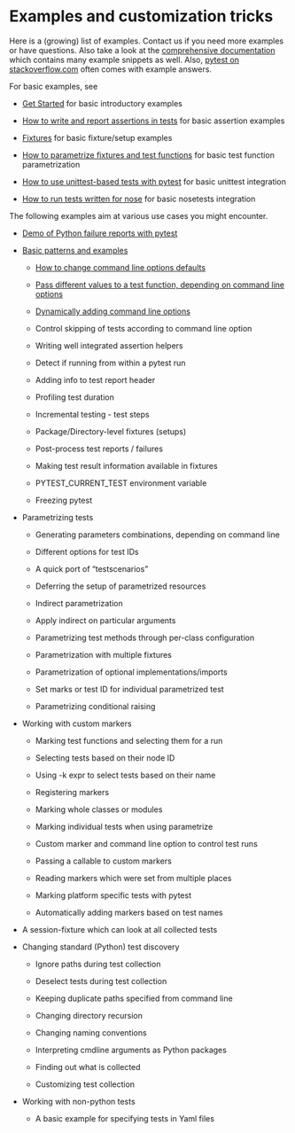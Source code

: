 # Examples and customization tricks

Here is a (growing) list of examples. Contact us if you need more examples or have questions. Also take a look at the [comprehensive documentation](https://docs.pytest.org/en/latest/contents.html#toc) which contains many example snippets as well. Also, [pytest on stackoverflow.com](http://stackoverflow.com/search?q=pytest) often comes with example answers.

For basic examples, see

- [Get Started](https://docs.pytest.org/en/latest/getting-started.html#get-started) for basic introductory examples

- [How to write and report assertions in tests](https://docs.pytest.org/en/latest/how-to/assert.html#assert) for basic assertion examples

- [Fixtures](https://docs.pytest.org/en/latest/reference/fixtures.html#fixtures) for basic fixture/setup examples

- [How to parametrize fixtures and test functions](https://docs.pytest.org/en/latest/how-to/parametrize.html#parametrize) for basic test function parametrization

- [How to use unittest-based tests with pytest](https://docs.pytest.org/en/latest/how-to/unittest.html#unittest) for basic unittest integration

- [How to run tests written for nose](https://docs.pytest.org/en/latest/how-to/nose.html#noseintegration) for basic nosetests integration

The following examples aim at various use cases you might encounter.

- [Demo of Python failure reports with pytest](https://docs.pytest.org/en/latest/example/reportingdemo.html)

- [Basic patterns and examples](https://docs.pytest.org/en/latest/example/simple.html)

    - [How to change command line options defaults](https://docs.pytest.org/en/latest/example/simple.html#how-to-change-command-line-options-defaults)

    - [Pass different values to a test function, depending on command line options](https://docs.pytest.org/en/latest/example/simple.html#pass-different-values-to-a-test-function-depending-on-command-line-options)

    - [Dynamically adding command line options](https://docs.pytest.org/en/latest/example/simple.html#dynamically-adding-command-line-options)

    - Control skipping of tests according to command line option

    - Writing well integrated assertion helpers

    - Detect if running from within a pytest run

    - Adding info to test report header

    - Profiling test duration

    - Incremental testing - test steps

    - Package/Directory-level fixtures (setups)

    - Post-process test reports / failures

    - Making test result information available in fixtures

    - PYTEST_CURRENT_TEST environment variable

    - Freezing pytest

- Parametrizing tests

    - Generating parameters combinations, depending on command line

    - Different options for test IDs

    - A quick port of “testscenarios”

    - Deferring the setup of parametrized resources

    - Indirect parametrization

    - Apply indirect on particular arguments

    - Parametrizing test methods through per-class configuration

    - Parametrization with multiple fixtures

    - Parametrization of optional implementations/imports

    - Set marks or test ID for individual parametrized test

    - Parametrizing conditional raising
    
- Working with custom markers

    - Marking test functions and selecting them for a run

    - Selecting tests based on their node ID

    - Using -k expr to select tests based on their name

    - Registering markers

    - Marking whole classes or modules

    - Marking individual tests when using parametrize

    - Custom marker and command line option to control test runs

    - Passing a callable to custom markers

    - Reading markers which were set from multiple places

    - Marking platform specific tests with pytest

    - Automatically adding markers based on test names

- A session-fixture which can look at all collected tests

- Changing standard (Python) test discovery

    - Ignore paths during test collection

    - Deselect tests during test collection

    - Keeping duplicate paths specified from command line

    - Changing directory recursion

    - Changing naming conventions

    - Interpreting cmdline arguments as Python packages

    - Finding out what is collected

    - Customizing test collection

- Working with non-python tests

    - A basic example for specifying tests in Yaml files